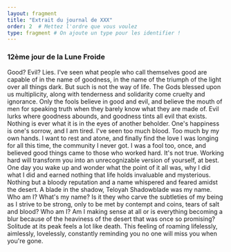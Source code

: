 ```yaml
---
layout: fragment
title: "Extrait du journal de XXX"
order: 2  # Mettez l'ordre que vous voulez
type: fragment # On ajoute un type pour les identifier !
---
```


<div class="parchment-fragment">

### 12ème jour de la Lune Froide

Good? Evil? Lies. I've seen what people who call themselves good are capable of in the name of goodness, in the name of the triumph of the light over all things dark. But such is not the way of life. The Gods blessed upon us multiplicity, along with tenderness and solidarity come cruelty and ignorance. Only the fools believe in good and evil, and believe the mouth of men for speaking truth when they barely know what they are made of. Evil lurks where goodness abounds, and goodness tints all evil that exists. Nothing is ever what it is in the eyes of another beholder. One's happiness is one's sorrow, and I am tired. I've seen too much blood. Too much by my own hands. I want to rest and atone, and finally find the love I was longing for all this time, the community I never got. I was a fool too, once, and believed good things came to those who worked hard. It's not true. Working hard will transform you into an unrecognizable version of yourself, at best. One day you wake up and wonder what the point of it all was, why I did what I did and earned nothing that life holds invaluable and mysterious. Nothing but a bloody reputation and a name whispered and feared amidst the desert. A blade in the shadow, Teloyah Shadowblade was my name. Who am I? What's my name? Is it they who carve the subtleties of my being as I strive to be strong, only to be met by contempt and coins, tears of salt and blood? Who am I? Am I making sense at all or is everything becoming a blur because of the heaviness of the desert that was once so promising? Solitude at its peak feels a lot like death. This feeling of roaming lifelessly, aimlessly, lovelessly, constantly reminding you no one will miss you when you're gone. 

</div>
